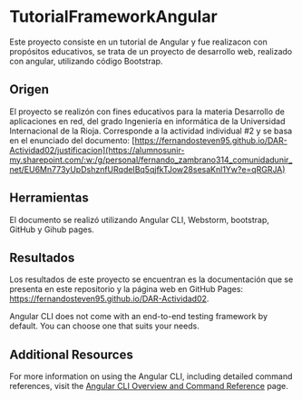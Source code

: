 # TutorialFrameworkAngular

Este proyecto consiste en un tutorial de Angular y fue realizacon con propósitos educativos, se trata de un proyecto de desarrollo web, realizado con angular, utilizando código Bootstrap.

## Origen

El proyecto se realizón con fines educativos para la materia Desarrollo de aplicaciones en red, del grado Ingeniería en informática de la Universidad Internacional de la Rioja. Corresponde a la actividad individual #2 y se basa en el enunciado del documento: [https://fernandosteven95.github.io/DAR-Actividad02/justificacion](https://alumnosunir-my.sharepoint.com/:w:/g/personal/fernando_zambrano314_comunidadunir_net/EU6Mn773yUpDshznfURqdeIBq5qjfkTJow28sesaKnl1Yw?e=qRGRJA)

## Herramientas

El documento se realizó utilizando Angular CLI, Webstorm, bootstrap, GitHub y Gihub pages.

## Resultados 

Los resultados de este proyecto se encuentran es la documentación que se presenta en este repositorio y la página web en GitHub Pages: https://fernandosteven95.github.io/DAR-Actividad02.


Angular CLI does not come with an end-to-end testing framework by default. You can choose one that suits your needs.

## Additional Resources

For more information on using the Angular CLI, including detailed command references, visit the [Angular CLI Overview and Command Reference](https://angular.dev/tools/cli) page.
